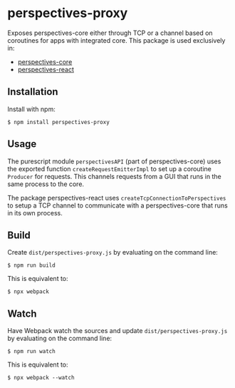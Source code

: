 # perspectives-proxy
Exposes perspectives-core either through TCP or a channel based on coroutines for apps with integrated core. This package is used exclusively in:
* [perspectives-core](https://github.com/joopringelberg/perspectives-core)
* [perspectives-react](https://github.com/joopringelberg/perspectives-react)

## Installation
Install with npm:

```
$ npm install perspectives-proxy
```

## Usage
The purescript module `perspectivesAPI` (part of perspectives-core) uses the exported function `createRequestEmitterImpl` to set up a coroutine `Producer` for requests. This channels requests from a GUI that runs in the same process to the core.

The package perspectives-react uses `createTcpConnectionToPerspectives` to setup a TCP channel to communicate with a perspectives-core that runs in its own process.

## Build
Create `dist/perspectives-proxy.js` by evaluating on the command line:

```
$ npm run build
```
This is equivalent to:
```
$ npx webpack
```
## Watch
Have Webpack watch the sources and update `dist/perspectives-proxy.js` by evaluating on the command line:

```
$ npm run watch
```
This is equivalent to:
```
$ npx webpack --watch
```

